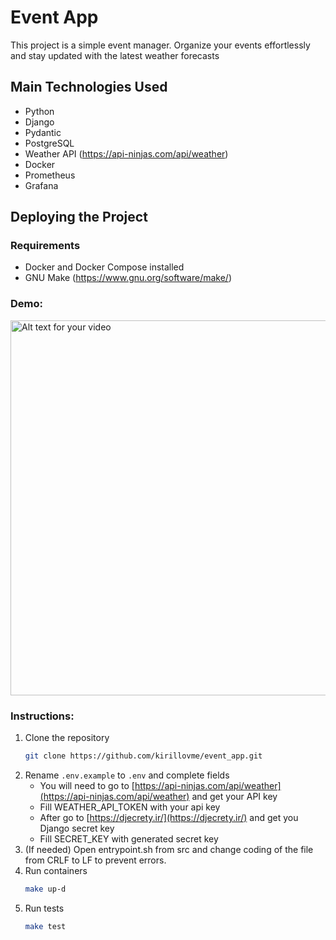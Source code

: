 # Event App

This project is a simple event manager. Organize your events effortlessly and stay updated with the latest weather forecasts

## Main Technologies Used

- Python
- Django
- Pydantic
- PostgreSQL
- Weather API (https://api-ninjas.com/api/weather)
- Docker
- Prometheus
- Grafana

## Deploying the Project

### Requirements
- Docker and Docker Compose installed
- GNU Make (https://www.gnu.org/software/make/)

### Demo:
<a href="https://youtu.be/gLDd0n_yaUc">
    <img src="https://nihot.nl/wp/wp-content/uploads/2017/02/YouTube-click-here.png" width="600" alt="Alt text for your video">
</a>

### Instructions:
1. Clone the repository
   ```bash
   git clone https://github.com/kirillovme/event_app.git
   ```
2. Rename `.env.example` to `.env` and complete fields
   - You will need to go to [https://api-ninjas.com/api/weather](https://api-ninjas.com/api/weather) and get your API key
   - Fill WEATHER_API_TOKEN with your api key
   - After go to [https://djecrety.ir/](https://djecrety.ir/) and get you Django secret key
   - Fill SECRET_KEY with generated secret key
3. (If needed) Open entrypoint.sh from src and change coding of the file from CRLF to LF to prevent errors.
4. Run containers
   ```bash
   make up-d
   ```
5. Run tests
   ```bash
   make test
   ```
